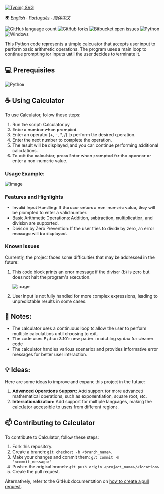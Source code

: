 [![Typing SVG](https://readme-typing-svg.herokuapp.com/?color=FFFFFF&size=35&center=true&vCenter=true&width=1000&lines=🖩+CALCULATOR+🖩)](https://git.io/typing-svg)


🌍
*[English](README-en.md) ∙ [Português](README.md) ∙ [简体中文](README-zh.md)*


![GitHub language count](https://img.shields.io/github/languages/count/amandfernandes/Calculator?style=for-the-badge)
![GitHub forks](https://img.shields.io/github/forks/amandfernandes/Calculator?style=for-the-badge)
![Bitbucket open issues](https://img.shields.io/bitbucket/issues/amandfernandes/Calculator?style=for-the-badge)
![Python](https://img.shields.io/badge/Python-14354C?style=for-the-badge&logo=python&logoColor=white)
![Windows](https://img.shields.io/badge/Windows-017AD7?style=for-the-badge&logo=windows&logoColor=white)

This Python code represents a simple calculator that accepts user input to perform basic arithmetic operations. The program uses a main loop to continue prompting for inputs until the user decides to terminate it.

## 💻 Prerequisites
![Python](https://img.shields.io/badge/Python-3.12.0-14354C?style=for-the-badge&logo=python&logoColor=white)

## ☕ Using Calculator

To use Calculator, follow these steps:
1. Run the script: Calculator.py.
2. Enter a number when prompted.
3. Enter an operator (+, -, *, /) to perform the desired operation.
4. Enter the next number to complete the operation.
5. The result will be displayed, and you can continue performing additional calculations.
6. To exit the calculator, press Enter when prompted for the operator or enter a non-numeric value.

### Usage Example:
![image](https://github.com/amandfernandes/Calculator/assets/144744139/e11ecf90-3a6f-4c5d-9c7c-e1679a25f235)

### Features and Highlights
- Invalid Input Handling: If the user enters a non-numeric value, they will be prompted to enter a valid number.
- Basic Arithmetic Operations: Addition, subtraction, multiplication, and division are supported.
- Division by Zero Prevention: If the user tries to divide by zero, an error message will be displayed.

### Known Issues
Currently, the project faces some difficulties that may be addressed in the future:
1. This code block prints an error message if the divisor (b) is zero but does not halt the program's execution.
   
   ![image](https://github.com/amandfernandes/Calculator/assets/144744139/453ca794-8a53-4ba3-bb9a-730e5f90110e)
2. User input is not fully handled for more complex expressions, leading to unpredictable results in some cases.

## 📝 Notes:
- The calculator uses a continuous loop to allow the user to perform multiple calculations until choosing to exit.
- The code uses Python 3.10's new pattern matching syntax for cleaner code.
- The calculator handles various scenarios and provides informative error messages for better user interaction.

## 💡 Ideas:
Here are some ideas to improve and expand this project in the future:
1. **Advanced Operations Support:** Add support for more advanced mathematical operations, such as exponentiation, square root, etc.
2. **Internationalization:** Add support for multiple languages, making the calculator accessible to users from different regions.

## 📫 Contributing to Calculator
To contribute to Calculator, follow these steps:

1. Fork this repository.
2. Create a branch: `git checkout -b <branch_name>`.
3. Make your changes and commit them: `git commit -m '<commit_message>'`
4. Push to the original branch: `git push origin <project_name>/<location>`
5. Create the pull request.

Alternatively, refer to the GitHub documentation on [how to create a pull request](https://help.github.com/en/github/collaborating-with-issues-and-pull-requests/creating-a-pull-request).

